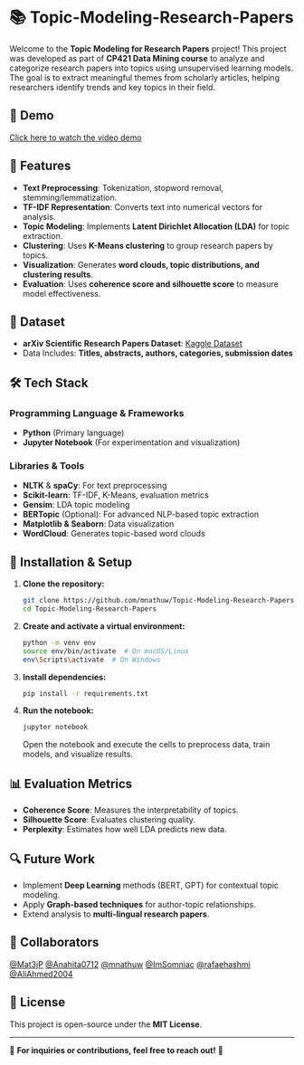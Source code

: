 # 📚 Topic-Modeling-Research-Papers

Welcome to the **Topic Modeling for Research Papers** project! This project was developed as part of **CP421 Data Mining course** to analyze and categorize research papers into topics using unsupervised learning models. The goal is to extract meaningful themes from scholarly articles, helping researchers identify trends and key topics in their field.

## 🎥 Demo
[Click here to watch the video demo](#)

## 🎯 Features
- **Text Preprocessing**: Tokenization, stopword removal, stemming/lemmatization.
- **TF-IDF Representation**: Converts text into numerical vectors for analysis.
- **Topic Modeling**: Implements **Latent Dirichlet Allocation (LDA)** for topic extraction.
- **Clustering**: Uses **K-Means clustering** to group research papers by topics.
- **Visualization**: Generates **word clouds, topic distributions, and clustering results**.
- **Evaluation**: Uses **coherence score and silhouette score** to measure model effectiveness.

## 📂 Dataset
- **arXiv Scientific Research Papers Dataset**: [Kaggle Dataset](https://www.kaggle.com/datasets/sumitm004/arxiv-scientific-research-papers-dataset)
- Data Includes: **Titles, abstracts, authors, categories, submission dates**

## 🛠 Tech Stack
### Programming Language & Frameworks
- **Python** (Primary language)
- **Jupyter Notebook** (For experimentation and visualization)

### Libraries & Tools
- **NLTK** & **spaCy**: For text preprocessing
- **Scikit-learn**: TF-IDF, K-Means, evaluation metrics
- **Gensim**: LDA topic modeling
- **BERTopic** (Optional): For advanced NLP-based topic extraction
- **Matplotlib & Seaborn**: Data visualization
- **WordCloud**: Generates topic-based word clouds

## 🚀 Installation & Setup
1. **Clone the repository:**
   ```sh
   git clone https://github.com/mnathuw/Topic-Modeling-Research-Papers.git
   cd Topic-Modeling-Research-Papers
   ```

2. **Create and activate a virtual environment:**
   ```sh
   python -m venv env
   source env/bin/activate  # On macOS/Linux
   env\Scripts\activate  # On Windows
   ```

3. **Install dependencies:**
   ```sh
   pip install -r requirements.txt
   ```

4. **Run the notebook:**
   ```sh
   jupyter notebook
   ```
   Open the notebook and execute the cells to preprocess data, train models, and visualize results.

## 📊 Evaluation Metrics
- **Coherence Score**: Measures the interpretability of topics.
- **Silhouette Score**: Evaluates clustering quality.
- **Perplexity**: Estimates how well LDA predicts new data.

## 🔍 Future Work
- Implement **Deep Learning** methods (BERT, GPT) for contextual topic modeling.
- Apply **Graph-based techniques** for author-topic relationships.
- Extend analysis to **multi-lingual research papers**.

## 🤝 Collaborators
[@Mat3jP](https://github.com/Mat3jP) 
[@Anahita0712](https://github.com/Anahita0712) 
[@mnathuw](https://github.com/mnathuw) 
[@ImSomniac](https://github.com/ImSomniac) 
[@rafaehashmi](https://github.com/rafaehashmi)
[@AliAhmed2004](https://github.com/AliAhmed2004)

## 📜 License
This project is open-source under the **MIT License**.

---

📧 **For inquiries or contributions, feel free to reach out!** 🚀
